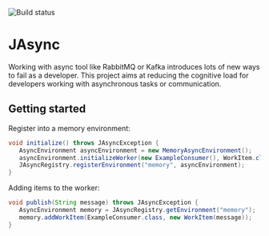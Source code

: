 ![Build status](https://github.com/kiliconsult/jasync/actions/workflows/gradle.yml/badge.svg)

# JAsync

Working with async tool like RabbitMQ or Kafka introduces lots of new ways to fail as a developer. 
This project aims at reducing the cognitive load for developers working with asynchronous tasks 
or communication.

## Getting started

Register into a memory environment:

```java
void initialize() throws JAsyncException {
   AsyncEnvironment asyncEnvironment = new MemoryAsyncEnvironment();
   asyncEnvironment.initializeWorker(new ExampleConsumer(), WorkItem.class, new ConsumerConfiguration.Builder().build());
   JAsyncRegistry.registerEnvironment("memory", asyncEnvironment);
}
```

Adding items to the worker:
```java
void publish(String message) throws JAsyncException {
   AsyncEnvironment memory = JAsyncRegistry.getEnvironment("memory");
   memory.addWorkItem(ExampleConsumer.class, new WorkItem(message));
}
```
